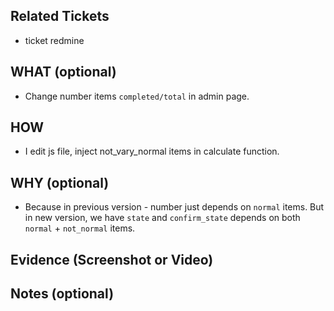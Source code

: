 ## Related Tickets

-   ticket redmine

## WHAT (optional)

-   Change number items `completed/total` in admin page.

## HOW

-   I edit js file, inject not_vary_normal items in calculate function.

## WHY (optional)

-   Because in previous version - number just depends on `normal` items. But in new version, we have `state` and `confirm_state` depends on both `normal` + `not_normal` items.

## Evidence (Screenshot or Video)

## Notes (optional)
